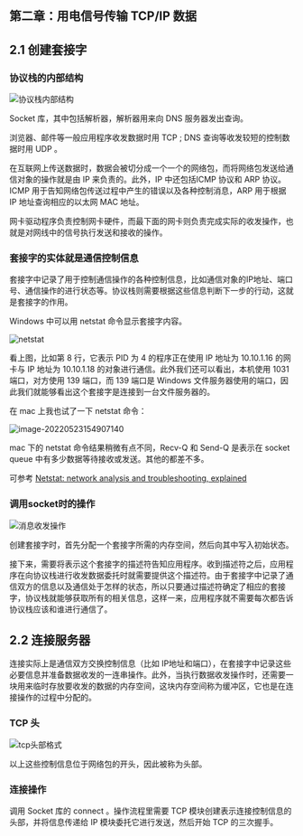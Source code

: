 ## 第二章：用电信号传输 TCP/IP 数据

## 2.1 创建套接字

### 协议栈的内部结构

![协议栈内部结构](/Users/tianyou/Documents/Github/go_study/.go_study/assets/network-how/2.1-1.png)



Socket 库，其中包括解析器，解析器用来向 DNS 服务器发出查询。

浏览器、邮件等一般应用程序收发数据时用 TCP ; DNS 查询等收发较短的控制数据时用 UDP 。

在互联网上传送数据时，数据会被切分成一个一个的网络包，而将网络包发送给通信对象的操作就是由 IP 来负责的。此外，IP 中还包括ICMP 协议和 ARP 协议。ICMP 用于告知网络包传送过程中产生的错误以及各种控制消息，ARP 用于根据 IP 地址查询相应的以太网 MAC 地址。

网卡驱动程序负责控制网卡硬件，而最下面的网卡则负责完成实际的收发操作，也就是对网线中的信号执行发送和接收的操作。

### 套接字的实体就是通信控制信息

套接字中记录了用于控制通信操作的各种控制信息，比如通信对象的IP地址、端口号、通信操作的进行状态等。协议栈则需要根据这些信息判断下一步的行动，这就是套接字的作用。

Windows 中可以用 netstat 命令显示套接字内容。

![netstat](/Users/tianyou/Documents/Github/go_study/.go_study/assets/network-how/2.1-2.png)

看上图，比如第 8 行，它表示 PID 为 4 的程序正在使用 IP 地址为 10.10.1.16 的网卡与 IP 地址为 10.10.1.18 的对象进行通信。此外我们还可以看出，本机使用 1031 端口，对方使用 139 端口，而 139 端口是 Windows 文件服务器使用的端口，因此我们就能够看出这个套接字是连接到一台文件服务器的。

在 mac 上我也试了一下 netstat 命令：

![image-20220523154907140](/Users/tianyou/Documents/Github/go_study/.go_study/assets/network-how/2.1-3.png)

mac 下的 netstat 命令结果稍微有点不同，Recv-Q 和 Send-Q 是表示在 socket queue 中有多少数据等待接收或发送。其他的都差不多。

可参考 [Netstat: network analysis and troubleshooting, explained](https://acloudguru.com/blog/engineering/netstat-network-analysis-and-troubleshooting-explained)

### 调用socket时的操作

![消息收发操作](/Users/tianyou/Documents/Github/go_study/.go_study/assets/network-how/2.1-4.png)

创建套接字时，首先分配一个套接字所需的内存空间，然后向其中写入初始状态。

接下来，需要将表示这个套接字的描述符告知应用程序。收到描述符之后，应用程序在向协议栈进行收发数据委托时就需要提供这个描述符。由于套接字中记录了通信双方的信息以及通信处于怎样的状态，所以只要通过描述符确定了相应的套接字，协议栈就能够获取所有的相关信息，这样一来，应用程序就不需要每次都告诉协议栈应该和谁进行通信了。



## 2.2 连接服务器

连接实际上是通信双方交换控制信息（比如 IP地址和端口），在套接字中记录这些必要信息并准备数据收发的一连串操作。此外，当执行数据收发操作时，还需要一块用来临时存放要收发的数据的内存空间，这块内存空间称为缓冲区，它也是在连接操作的过程中分配的。

### TCP 头

![tcp头部格式](/Users/tianyou/Documents/Github/go_study/.go_study/assets/network-how/2.2-1.png)

以上这些控制信息位于网络包的开头，因此被称为头部。

### 连接操作

调用 Socket 库的 connect 。操作流程里需要 TCP 模块创建表示连接控制信息的头部，并将信息传递给 IP 模块委托它进行发送，然后开始 TCP 的三次握手。